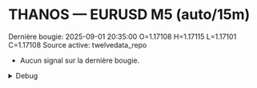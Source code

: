 # THANOS — EURUSD M5 (auto/15m)
Dernière bougie: 2025-09-01 20:35:00  O=1.17108  H=1.17115  L=1.17101  C=1.17108
Source active: twelvedata_repo

- Aucun signal sur la dernière bougie.

<details><summary>Debug</summary>

- TD_API_KEY manquant.

</details>